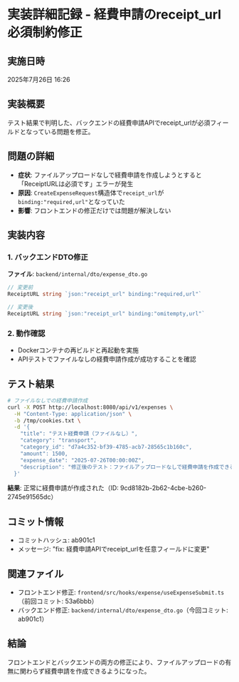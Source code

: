 # 実装詳細記録 - 経費申請のreceipt_url必須制約修正

## 実施日時
2025年7月26日 16:26

## 実装概要
テスト結果で判明した、バックエンドの経費申請APIでreceipt_urlが必須フィールドとなっている問題を修正。

## 問題の詳細
- **症状**: ファイルアップロードなしで経費申請を作成しようとすると「ReceiptURLは必須です」エラーが発生
- **原因**: `CreateExpenseRequest`構造体で`receipt_url`が`binding:"required,url"`となっていた
- **影響**: フロントエンドの修正だけでは問題が解決しない

## 実装内容

### 1. バックエンドDTO修正
**ファイル**: `backend/internal/dto/expense_dto.go`

```go
// 変更前
ReceiptURL string `json:"receipt_url" binding:"required,url"`

// 変更後
ReceiptURL string `json:"receipt_url" binding:"omitempty,url"`
```

### 2. 動作確認
- Dockerコンテナの再ビルドと再起動を実施
- APIテストでファイルなしの経費申請作成が成功することを確認

## テスト結果
```bash
# ファイルなしでの経費申請作成
curl -X POST http://localhost:8080/api/v1/expenses \
  -H "Content-Type: application/json" \
  -b /tmp/cookies.txt \
  -d '{
    "title": "テスト経費申請（ファイルなし）",
    "category": "transport",
    "category_id": "d7a4c352-bf39-4785-acb7-28565c1b160c",
    "amount": 1500,
    "expense_date": "2025-07-26T00:00:00Z",
    "description": "修正後のテスト：ファイルアップロードなしで経費申請を作成できることを確認"
  }'
```

**結果**: 正常に経費申請が作成された（ID: 9cd8182b-2b62-4cbe-b260-2745e91565dc）

## コミット情報
- コミットハッシュ: ab901c1
- メッセージ: "fix: 経費申請APIでreceipt_urlを任意フィールドに変更"

## 関連ファイル
- フロントエンド修正: `frontend/src/hooks/expense/useExpenseSubmit.ts`（前回コミット: 53a6bbb）
- バックエンド修正: `backend/internal/dto/expense_dto.go`（今回コミット: ab901c1）

## 結論
フロントエンドとバックエンドの両方の修正により、ファイルアップロードの有無に関わらず経費申請を作成できるようになった。